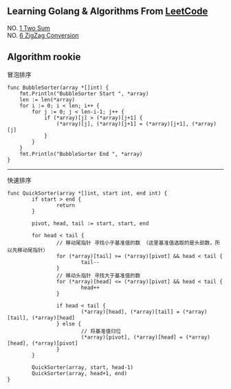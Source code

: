 ## Learning Golang & Algorithms From [LeetCode](https://leetcode.com/)

NO. [1 Two Sum](https://leetcode.com/problems/two-sum/)  
NO. [6 ZigZag Conversion](https://leetcode.com/problems/zigzag-conversion/)


## Algorithm rookie

冒泡排序

```
func BubbleSorter(array *[]int) {
	fmt.Println("BubbleSorter Start ", *array)
	len := len(*array)
	for i := 0; i < len; i++ {
		for j := 0; j < len-i-1; j++ {
			if (*array)[j] > (*array)[j+1] {
				(*array)[j], (*array)[j+1] = (*array)[j+1], (*array)[j]
			}
		}
	}
	fmt.Println("BubbleSorter End ", *array)
}
```

---

快速排序

```
func QuickSorter(array *[]int, start int, end int) {
        if start > end {
                return
        }

        pivot, head, tail := start, start, end

        for head < tail {
                // 移动尾指针 寻找小于基准值的数 （这里基准值选取的是头部数，所以先移动尾指针）
                for (*array)[tail] >= (*array)[pivot] && head < tail {
                        tail--
                }
                // 移动头指针 寻找大于基准值的数
                for (*array)[head] <= (*array)[pivot] && head < tail {
                        head++
                }

                if head < tail {
                        (*array)[head], (*array)[tail] = (*array)[tail], (*array)[head]
                } else {
                        // 将基准值归位
                        (*array)[pivot], (*array)[head] = (*array)[head], (*array)[pivot]
                }
        }

        QuickSorter(array, start, head-1)
        QuickSorter(array, head+1, end)
}
```





